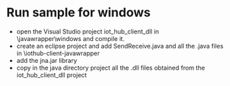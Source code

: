 
# Run sample for windows

- open the Visual Studio project iot_hub_client_dll in \javawrapper\windows and compile it.
- create an eclipse project and add SendReceive.java and all the .java files in \iothub-client-javawrapper
- add the jna.jar library
- copy in the java directory project all the .dll files obtained from the iot_hub_client_dll project 